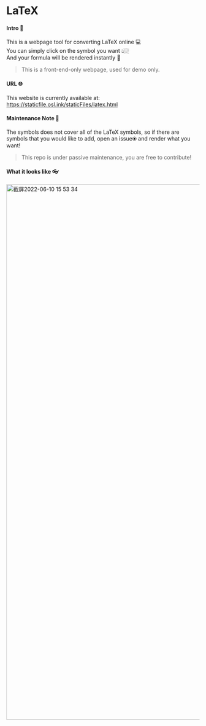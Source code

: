 # LaTeX

#### Intro 📓
This is a webpage tool for converting LaTeX online 💻    
You can simply click on the symbol you want 👆🏼  
And your formula will be rendered instantly 🚀  
> This is a front-end-only webpage, used for demo only.  

#### URL 🌐
This website is currently available at: https://staticfile.osl.ink/staticFiles/latex.html

#### Maintenance Note 🔨
The symbols does not cover all of the LaTeX symbols, so if there are symbols that you would like to add, open an issue⦿ and render what you want!    
> This repo is under passive maintenance, you are free to contribute!

#### What it looks like 👓

<img width="1396" alt="截屏2022-06-10 15 53 34" src="https://user-images.githubusercontent.com/89094576/173018328-228beb7d-36d6-4298-8f7a-b7519f1d54a1.png">
